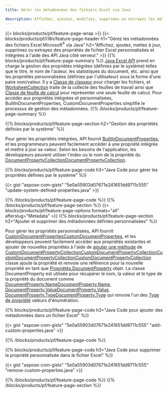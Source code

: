 ```yaml
---
title: Gérer les métadonnées des fichiers Excel via Java

description: Affichez, ajoutez, modifiez, supprimez ou extrayez les métadonnées des fichiers Excel avec seulement quelques lignes de code Java
---
```

{{< blocks/products/pf/feature-page-wrap >}}
{{< blocks/products/pf/i18n/feature-page-header h1="Gérez les métadonnées des fichiers Excel Microsoft<sup>&reg;</sup> via Java" h2="Affichez, ajoutez, mettez à jour, supprimez ou extrayez des propriétés de fichier Excel personnalisées et intégrées à l\'aide des API Java côté serveur." >}}
{{% blocks/products/pf/feature-page-summary %}}
[Java Excel API](/cells/java/) prend en charge la gestion des propriétés intégrées (définies par le système) telles que le titre, le nom de l'auteur, les statistiques du document, etc. ainsi que les propriétés personnalisées (définies par l'utilisateur) sous la forme d'une paire nom/valeur. Il y a [Classe de classeur](https://reference.aspose.com/cells/java/com.aspose.cells/Workbook) pour charger les fichiers, et [WorksheetCollection](https://reference.aspose.com/cells/java/com.aspose.cells/WorksheetCollection) traite de la collecte des feuilles de travail ainsi que [Classe de feuille de calcul](https://reference.aspose.com/cells/java/com.aspose.cells/Worksheet) pour représenter une seule feuille de calcul. Pour accéder aux propriétés intégrées et personnalisées, BuiltInDocumentProperties, CustomDocumentProperties simplifie le processus de gestion des métadonnées. 
{{% /blocks/products/pf/feature-page-summary %}}

{{% blocks/products/pf/feature-page-section h2="Gestion des propriétés définies par le système" %}}

Pour gérer les propriétés intégrées, API fournit [BuiltInDocumentProperties](https://reference.aspose.com/cells/java/com.aspose.cells/worksheetcollection#BuiltInDocumentProperties), et les programmeurs peuvent facilement accéder à une propriété intégrée et mettre à jour sa valeur. Selon les besoins de l'application, les développeurs peuvent utiliser l'index ou le nom de la propriété du [DocumentPropertyCollectionDocumentPropertyCollection](https://reference.aspose.com/cells/java/com.aspose.cells/DocumentPropertyCollection). 

{{% blocks/products/pf/feature-page-code h3="Java Code pour gérer les propriétés définies par le système" %}}

{{< gist "aspose-com-gists" "5e0a55903d07671e241651dd9711c555" "update-system-defined-properties.java" >}}

{{% /blocks/products/pf/feature-page-code %}}
{{% /blocks/products/pf/feature-page-section %}}
{{< blocks/products/pf/feature-page-options formats="all" afterslug="Metadata" >}}
{{% blocks/products/pf/feature-page-section h2="Ajouter et supprimer des métadonnées définies personnalisées" %}}

Pour gérer les propriétés personnalisées, API fournit [CustomDocumentPropertiesCustomDocumentProperties](https://reference.aspose.com/cells/java/com.aspose.cells/worksheetcollection#CustomDocumentProperties), et les développeurs peuvent facilement accéder aux propriétés existantes et ajouter de nouvelles propriétés à l'aide de [ajouter une méthode](https://reference.aspose.com/cells/java/com.aspose.cells/customdocumentpropertycollection#add(java.lang.String,%20boolean)) de [CustomDocumentPropertyCollectionCustomDocumentPropertyCollectionCustomDocumentPropertyCollectionCustomDocumentPropertyCollection](https://reference.aspose.com/cells/java/com.aspose.cells/CustomDocumentPropertyCollection) classe ajoute la propriété et renvoie une référence pour la nouvelle propriété en tant que [Propriétés.DocumentProperty](https://reference.aspose.com/cells/java/com.aspose.cells/DocumentProperty) objet. La classe DocumentProperty est utilisée pour récupérer le nom, la valeur et le type de la propriété du document comme [DocumentProperty.NameDocumentProperty.Name](https://reference.aspose.com/cells/java/com.aspose.cells/documentproperty#Name), [DocumentProperty.ValueDocumentProperty.Value](https://reference.aspose.com/cells/java/com.aspose.cells/documentproperty#Value),  [DocumentProperty.TypeDocumentProperty.Type](https://reference.aspose.com/cells/java/com.aspose.cells/documentproperty#Type) qui renvoie l'un des [Type de propriété](https://reference.aspose.com/cells/java/com.aspose.cells/PropertyType) valeurs d'énumération. 
 
{{% blocks/products/pf/feature-page-code h3="Java Code pour ajouter des métadonnées dans un fichier Excel" %}}

{{< gist "aspose-com-gists" "5e0a55903d07671e241651dd9711c555" "add-custom-properties.java" >}}

{{% /blocks/products/pf/feature-page-code %}}


{{% blocks/products/pf/feature-page-code h3="Java Code pour supprimer la propriété personnalisée dans le fichier Excel" %}}

{{< gist "aspose-com-gists" "5e0a55903d07671e241651dd9711c555" "remove-custom-properties.java" >}}

{{% /blocks/products/pf/feature-page-code %}}
{{% /blocks/products/pf/feature-page-section %}}
